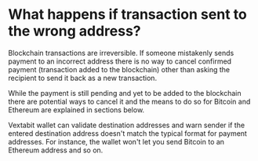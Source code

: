 # What happens if transaction sent to the wrong address?

Blockchain transactions are irreversible. If someone mistakenly sends payment to an incorrect address there is no way to cancel confirmed payment (transaction added to the blockchain) other than asking the recipient to send it back as a new transaction.

While the payment is still pending and yet to be added to the blockchain there are potential ways to cancel it and the means to do so for Bitcoin and Ethereum are explained in sections below.

Vextabit wallet can validate destination addresses and warn sender if the entered destination address doesn't match the typical format for payment addresses. For instance, the wallet won't let you send Bitcoin to an Ethereum address and so on.


